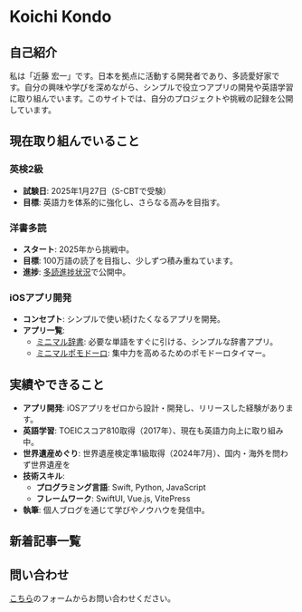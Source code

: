 # Koichi Kondo
## 自己紹介
私は「近藤 宏一」です。日本を拠点に活動する開発者であり、多読愛好家です。自分の興味や学びを深めながら、シンプルで役立つアプリの開発や英語学習に取り組んでいます。このサイトでは、自分のプロジェクトや挑戦の記録を公開しています。
## 現在取り組んでいること
### 英検2級
- **試験日**: 2025年1月27日（S-CBTで受験）
- **目標**: 英語力を体系的に強化し、さらなる高みを目指す。

### 洋書多読
- **スタート**: 2025年から挑戦中。
- **目標**: 100万語の読了を目指し、少しずつ積み重ねています。
- **進捗**: [多読進捗状況](./english/tadoku-record)で公開中。

### iOSアプリ開発
- **コンセプト**: シンプルで使い続けたくなるアプリを開発。
- **アプリ一覧**:
  - [ミニマル辞書](./development/minimal-dictionary/minimal-dictionary-introduce): 必要な単語をすぐに引ける、シンプルな辞書アプリ。
  - [ミニマルポモドーロ](./development/minimal-pomodoro/minimal-pomodoro-introduce): 集中力を高めるためのポモドーロタイマー。

## 実績やできること
- **アプリ開発**: iOSアプリをゼロから設計・開発し、リリースした経験があります。
- **英語学習**: TOEICスコア810取得（2017年）、現在も英語力向上に取り組み中。
- **世界遺産めぐり**: 世界遺産検定準1級取得（2024年7月）、国内・海外を問わず世界遺産を
- **技術スキル**:
  - **プログラミング言語**: Swift, Python, JavaScript
  - **フレームワーク**: SwiftUI, Vue.js, VitePress
- **執筆**: 個人ブログを通じて学びやノウハウを発信中。


<script setup> import PostList from './.vitepress/theme/components/PostList.vue'; </script>
## 新着記事一覧
<PostList />

## 問い合わせ
[こちら](https://forms.gle/M5kwbKQJ5SQz1bKF9)のフォームからお問い合わせください。